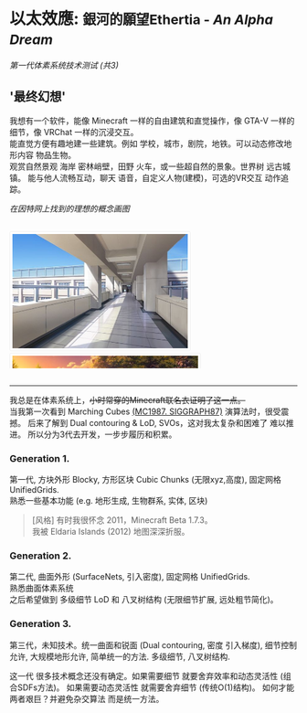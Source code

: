 
# 以太效應: <small>銀河的願望<span class="text-muted ms-3 ps-3 border-start">Ethertia - _An Alpha Dream_</span></small>

_第一代体素系统技术测试 (共3)_

## '最终幻想'

我想有一个软件，能像 Minecraft 一样的自由建筑和直觉操作，像 GTA-V 一样的细节，像 VRChat 一样的沉浸交互。  
能直觉方便有趣地建一些建筑。例如 学校，城市，剧院，地铁。可以动态修改地形内容 物品生物。  
观赏自然景观 海岸 密林峭壁，田野 火车，或一些超自然的景象。世界树 远古城镇。
能与他人流畅互动，聊天 语音，自定义人物(建模)，可选的VR交互 动作追踪。


_在因特网上找到的理想的概念画图_
<div class="dem-imgs" style="margin: 30px 0; overflow-x: scroll; height: 240px">
<!--img src="imgs/220814.png"-->
<img src="imgs/8f13fdf056ca556e1e51ded5138e1acb.jpg">
<img src="imgs/9644dbebc70a6ac58b51c17ceee6ac31.jpg">
<img src="imgs/d7afe871d5283e261b37dd267e173bbd.jpg">
<img src="imgs/c6a3c5d80613efc1ca5db69f796dae07.jpg">
<img src="imgs/66db66bc402caa9a2cc43b6861ef5bc2.jpg">
<img src="imgs/vrc1.jpg">
<img src="imgs/46e96696c1f6754134c4e9aceff912a6.jpg">
<!--img src="imgs/d9082d9c0e5e82883043aae8b0c3a011.jpg"-->
<!--img src="imgs/ec1acaf6a49890d5752038c4d1a27172.jpg"-->
<!--img src="imgs/7cbb2d15c0f8e65dfc432f7098370946.jpg"-->
<!--img src="imgs/ac46dd62aa4bf8110d64df8764eb0c61.jpg"-->
<!--img src="imgs/f5dfa96996619239486cb8c78b3c8bc3.jpg"-->
<!--img src="imgs/e4018162a3c25415e3bf69a763f6af01.jpg"-->
<img src="imgs/b722ce32b4c1c6ebeb5b5353e8cc5a2b.jpg">
<!--img src="imgs/89dc63959e41c80dd3585b8ab110d51c.jpg"-->
<img src="imgs/e607a54bfd7f00b2a251264c5416d47f.jpg">   
<!--img src="imgs/ee560646df4a22765e3c5a74de063040.jpg"-->      
</div>
<style>
.dem-imgs img {
    height: 200px;
    border-radius: 3px;
    background: #fff;
    padding: 4px;
    border: 1px solid #eee;
}
</style>

---

我总是在体素系统上，<strike>小时常穿的Minecraft联名衣证明了这一点。</strike>  
当我第一次看到 Marching Cubes [(MC1987. SIGGRAPH87)](http://kucg.korea.ac.kr/seminar/2001/src/PA-01-16.pdf) 
演算法时，很受震撼。
后来了解到 Dual contouring & LoD, SVOs，这对我太复杂和困难了 难以推进。
所以分为3代去开发，一步步履历和积累。

### Generation 1. 
第一代, 方块外形 Blocky, 方形区块 Cubic Chunks (无限xyz,高度), 固定网格 UnifiedGrids.  
熟悉一些基本功能 (e.g. 地形生成, 生物群系, 实体, 区块)

> [风格] 有时我很怀念 2011，Minecraft Beta 1.7.3。  
> 我被 Eldaria Islands (2012) 地图深深折服。   


### Generation 2.
第二代, 曲面外形 (SurfaceNets, 引入密度), 固定网格 UnifiedGrids.  
熟悉曲面体素系统  
之后希望做到 多级细节 LoD 和 八叉树结构 (无限细节扩展, 远处粗节简化)。

### Generation 3.
第三代，未知技术。统一曲面和锐面 (Dual contouring, 密度 引入梯度), 细节控制允许, 大规模地形允许, 简单统一的方法. 
多级细节, 八叉树结构.

这一代 很多技术概念还没有确定。如果需要细节 就要舍弃效率和动态灵活性 (组合SDFs方法)。
如果需要动态灵活性 就需要舍弃细节 (传统O(1)结构)。
如何才能两者艰巨？并避免杂交算法 而是统一方法。


<!--
> Ethertia的名字由来，Ether / Skydim - 一个被取消的 Classic Minecraft 维度。 Ether - 无形又无处的Ethernet。

Aether, 以太, 根据中世纪科学，是一种渗透整个宇宙的经典元素。  
一些人相信，以太维度真实存在，只是需要正确的方法才能显现。  
现在，我已经感觉到到了。去模拟它，是我要做的事情。
-->